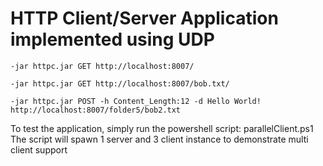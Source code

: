 #  HTTP Client/Server  Application implemented using UDP

```
-jar httpc.jar GET http://localhost:8007/
```
```
-jar httpc.jar GET http://localhost:8007/bob.txt/
```
```
-jar httpc.jar POST -h Content_Length:12 -d Hello World! http://localhost:8007/folder5/bob2.txt
```
To test the application, simply run the powershell script: parallelClient.ps1
The script will spawn 1 server and 3 client instance to demonstrate multi client support
